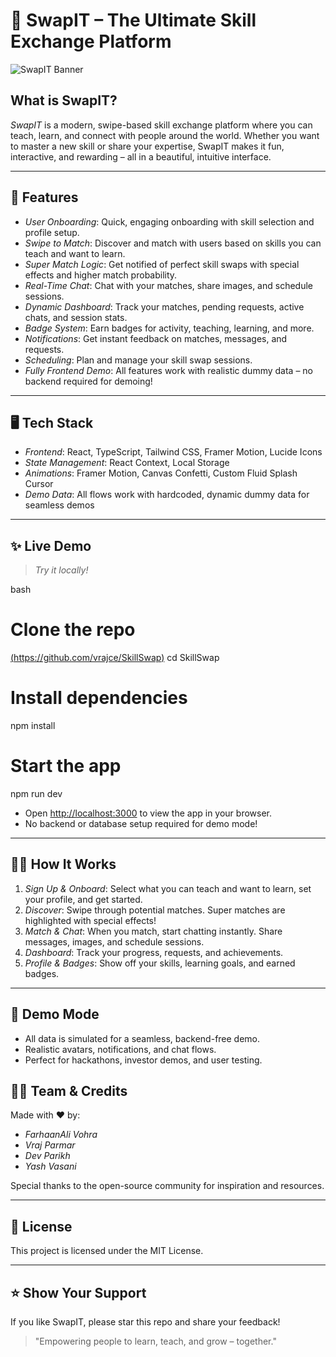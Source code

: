 # 🚀 SwapIT – The Ultimate Skill Exchange Platform

![SwapIT Banner](https://user-images.githubusercontent.com/placeholder/banner.png)

## What is SwapIT?

*SwapIT* is a modern, swipe-based skill exchange platform where you can teach, learn, and connect with people around the world. Whether you want to master a new skill or share your expertise, SwapIT makes it fun, interactive, and rewarding – all in a beautiful, intuitive interface.

---

## 🌟 Features

- *User Onboarding*: Quick, engaging onboarding with skill selection and profile setup.
- *Swipe to Match*: Discover and match with users based on skills you can teach and want to learn.
- *Super Match Logic*: Get notified of perfect skill swaps with special effects and higher match probability.
- *Real-Time Chat*: Chat with your matches, share images, and schedule sessions.
- *Dynamic Dashboard*: Track your matches, pending requests, active chats, and session stats.
- *Badge System*: Earn badges for activity, teaching, learning, and more.
- *Notifications*: Get instant feedback on matches, messages, and requests.
- *Scheduling*: Plan and manage your skill swap sessions.
- *Fully Frontend Demo*: All features work with realistic dummy data – no backend required for demoing!

---

## 🖥 Tech Stack

- *Frontend*: React, TypeScript, Tailwind CSS, Framer Motion, Lucide Icons
- *State Management*: React Context, Local Storage
- *Animations*: Framer Motion, Canvas Confetti, Custom Fluid Splash Cursor
- *Demo Data*: All flows work with hardcoded, dynamic dummy data for seamless demos

---

## ✨ Live Demo

> *Try it locally!*

bash
# Clone the repo
[(https://github.com/vrajce/SkillSwap)](https://github.com/vrajce/SkillSwap)
cd SkillSwap

# Install dependencies
npm install

# Start the app
npm run dev


- Open [http://localhost:3000](http://localhost:3000) to view the app in your browser.
- No backend or database setup required for demo mode!

---


## 🧑‍💻 How It Works

1. *Sign Up & Onboard*: Select what you can teach and want to learn, set your profile, and get started.
2. *Discover*: Swipe through potential matches. Super matches are highlighted with special effects!
3. *Match & Chat*: When you match, start chatting instantly. Share messages, images, and schedule sessions.
4. *Dashboard*: Track your progress, requests, and achievements.
5. *Profile & Badges*: Show off your skills, learning goals, and earned badges.

---

## 🧪 Demo Mode

- All data is simulated for a seamless, backend-free demo.
- Realistic avatars, notifications, and chat flows.
- Perfect for hackathons, investor demos, and user testing.


## 👨‍🎓 Team & Credits

Made with ❤ by:

- *FarhaanAli Vohra*
- *Vraj Parmar*
- *Dev Parikh*
- *Yash Vasani*

Special thanks to the open-source community for inspiration and resources.

---

## 📄 License

This project is licensed under the MIT License.

---

## ⭐ Show Your Support

If you like SwapIT, please star this repo and share your feedback!

> "Empowering people to learn, teach, and grow – together."
